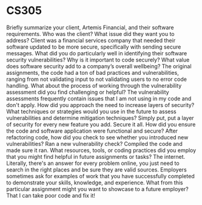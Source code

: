 # CS305

Briefly summarize your client, Artemis Financial, and their software requirements. Who was the client? What issue did they want you to address?
  Client was a financial services company that needed their software updated to be more secure, specifically with sending secure messages.
What did you do particularly well in identifying their software security vulnerabilities? Why is it important to code securely? What value does software security add to a company’s overall wellbeing?  The original assignments, the code had a ton of bad practices and vulnerabilities, ranging from not validating input to not validating users to no error code handling.
What about the process of working through the vulnerability assessment did you find challenging or helpful?  The vulnerability assessments frequently contain issues that I am not using in my code and don't apply.
How did you approach the need to increase layers of security? What techniques or strategies would you use in the future to assess vulnerabilities and determine mitigation techniques?  Simply put, put a layer of security for every new feature you add.  Secure it all.
How did you ensure the code and software application were functional and secure? After refactoring code, how did you check to see whether you introduced new vulnerabilities?  Ran a new vulnerability check?  Compiled the code and made sure it ran.
What resources, tools, or coding practices did you employ that you might find helpful in future assignments or tasks?  The internet.  Literally, there's an answer for every problem online, you just need to search in the right places and be sure they are valid sources.
Employers sometimes ask for examples of work that you have successfully completed to demonstrate your skills, knowledge, and experience. What from this particular assignment might you want to showcase to a future employer?  That I can take poor code and fix it!
